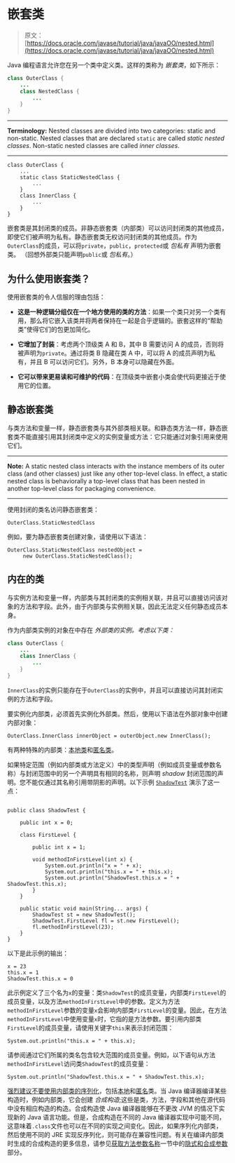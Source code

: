 # 嵌套类

> 原文： [https://docs.oracle.com/javase/tutorial/java/javaOO/nested.html](https://docs.oracle.com/javase/tutorial/java/javaOO/nested.html)

Java 编程语言允许您在另一个类中定义类。这样的类称为 _嵌套类_，如下所示：

```java
class OuterClass {
    ...
    class NestedClass {
        ...
    }
}
```

* * *

**Terminology:** Nested classes are divided into two categories: static and non-static. Nested classes that are declared `static` are called _static nested classes_. Non-static nested classes are called _inner classes_.

* * *

```
class OuterClass {
    ...
    static class StaticNestedClass {
        ...
    }
    class InnerClass {
        ...
    }
}

```

嵌套类是其封闭类的成员。非静态嵌套类（内部类）可以访问封闭类的其他成员，即使它们被声明为私有。静态嵌套类无权访问封闭类的其他成员。作为`OuterClass`的成员，可以将`private`，`public`，`protected`或 _包私有_ 声明为嵌套类。 （回想外部类只能声明`public`或 _包私有_。）

## 为什么使用嵌套类？

使用嵌套类的令人信服的理由包括：

*   **这是一种逻辑分组仅在一个地方使用的类的方法**：如果一个类只对另一个类有用，那么将它嵌入该类并将两者保持在一起是合乎逻辑的。嵌套这样的“帮助类”使得它们的包更加简化。

*   **它增加了封装**：考虑两个顶级类 A 和 B，其中 B 需要访问 A 的成员，否则将被声明为`private`。通过将类 B 隐藏在类 A 中，可以将 A 的成员声明为私有，并且 B 可以访问它们。另外，B 本身可以隐藏在外面。

*   **它可以带来更易读和可维护的代码**：在顶级类中嵌套小类会使代码更接近于使用它的位置。

## 静态嵌套类

与类方法和变量一样，静态嵌套类与其外部类相关联。和静态类方法一样，静态嵌套类不能直接引用其封闭类中定义的实例变量或方法：它只能通过对象引用来使用它们。

* * *

**Note:** A static nested class interacts with the instance members of its outer class (and other classes) just like any other top-level class. In effect, a static nested class is behaviorally a top-level class that has been nested in another top-level class for packaging convenience.

* * *

使用封闭的类名访问静态嵌套类：

```
OuterClass.StaticNestedClass

```

例如，要为静态嵌套类创建对象，请使用以下语法：

```
OuterClass.StaticNestedClass nestedObject =
     new OuterClass.StaticNestedClass();

```

## 内在的类

与实例方法和变量一样，内部类与其封闭类的实例相关联，并且可以直接访问该对象的方法和字段。此外，由于内部类与实例相关联，因此无法定义任何静态成员本身。

作为内部类实例的对象在中存在 _外部类的实例。考虑以下类：_

```java
class OuterClass {
    ...
    class InnerClass {
        ...
    }
}
```

`InnerClass`的实例只能存在于`OuterClass`的实例中，并且可以直接访问其封闭实例的方法和字段。

要实例化内部类，必须首先实例化外部类。然后，使用以下语法在外部对象中创建内部对象：

```
OuterClass.InnerClass innerObject = outerObject.new InnerClass();

```

有两种特殊的内部类：[本地类](localclasses.html)和[匿名类](anonymousclasses.html)。

如果特定范围（例如内部类或方法定义）中的类型声明（例如成员变量或参数名称）与封闭范围中的另一个声明具有相同的名称，则声明 _shadow_ 封闭范围的声明。您不能仅通过其名称引用带阴影的声明。以下示例 [`ShadowTest`](examples/ShadowTest.java) 演示了这一点：

```

public class ShadowTest {

    public int x = 0;

    class FirstLevel {

        public int x = 1;

        void methodInFirstLevel(int x) {
            System.out.println("x = " + x);
            System.out.println("this.x = " + this.x);
            System.out.println("ShadowTest.this.x = " + ShadowTest.this.x);
        }
    }

    public static void main(String... args) {
        ShadowTest st = new ShadowTest();
        ShadowTest.FirstLevel fl = st.new FirstLevel();
        fl.methodInFirstLevel(23);
    }
}

```

以下是此示例的输出：

```
x = 23
this.x = 1
ShadowTest.this.x = 0
```

此示例定义了三个名为`x`的变量：类`ShadowTest`的成员变量，内部类`FirstLevel`的成员变量，以及方法`methodInFirstLevel`中的参数。定义为方法`methodInFirstLevel`参数的变量`x`会影响内部类`FirstLevel`的变量。因此，在方法`methodInFirstLevel`中使用变量`x`时，它指的是方法参数。要引用内部类`FirstLevel`的成员变量，请使用关键字`this`来表示封闭范围：

```
System.out.println("this.x = " + this.x);
```

请参阅通过它们所属的类名包含较大范围的成员变量。例如，以下语句从方法`methodInFirstLevel`访问类`ShadowTest`的成员变量：

```
System.out.println("ShadowTest.this.x = " + ShadowTest.this.x);
```

[强烈建议不要使用内部类的序列化](../../jndi/objects/serial.html)，包括[本地](localclasses.html)和[匿名](anonymousclasses.html)类。当 Java 编译器编译某些构造时，例如内部类，它会创建 _合成构造_;这些是类，方法，字段和其他在源代码中没有相应构造的构造。合成构造使 Java 编译器能够在不更改 JVM 的情况下实现新的 Java 语言功能。但是，合成构造在不同的 Java 编译器实现中可能不同，这意味着`.class`文件也可以在不同的实现之间变化。因此，如果序列化内部类，然后使用不同的 JRE 实现反序列化，则可能存在兼容性问题。有关在编译内部类时生成的合成构造的更多信息，请参见[获取方法参数名称](../../reflect/member/methodparameterreflection.html)一节中的[隐式和合成参数](../../reflect/member/methodparameterreflection.html#implcit_and_synthetic)部分。